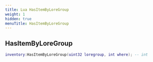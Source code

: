 ```yaml
---
title: Lua HasItemByLoreGroup
weight: 1
hidden: true
menuTitle: HasItemByLoreGroup
---
```

## HasItemByLoreGroup
```lua
inventory:HasItemByLoreGroup(uint32 loregroup, int where); -- int
```